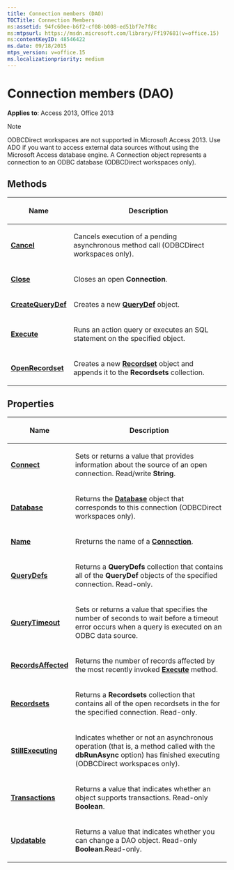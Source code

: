 ```yaml
---
title: Connection members (DAO)
TOCTitle: Connection Members
ms:assetid: 94fc60ee-b6f2-cf08-b008-ed51bf7e7f8c
ms:mtpsurl: https://msdn.microsoft.com/library/Ff197681(v=office.15)
ms:contentKeyID: 48546422
ms.date: 09/18/2015
mtps_version: v=office.15
ms.localizationpriority: medium
---
```


# Connection members (DAO)

**Applies to**: Access 2013, Office 2013

> [!NOTE]
> ODBCDirect workspaces are not supported in Microsoft Access 2013. Use ADO if you want to access external data sources without using the Microsoft Access database engine. A Connection object represents a connection to an ODBC database (ODBCDirect workspaces only).
 
## Methods

<table>
<colgroup>
<col />
<col />
</colgroup>
<thead>
<tr class="header">
<th><p>Name</p></th>
<th><p>Description</p></th>
</tr>
</thead>
<tbody>
<tr class="odd">
<td><p><strong><a href="connection-cancel-method-dao.md">Cancel</a></strong></p></td>
<td><p>Cancels execution of a pending asynchronous method call (ODBCDirect workspaces only).</p></td>
</tr>
<tr class="even">
<td><p><strong><a href="connection-close-method-dao.md">Close</a></strong></p></td>
<td><p>Closes an open <strong>Connection</strong>.</p></td>
</tr>
<tr class="odd">
<td><p><strong><a href="connection-createquerydef-method-dao.md">CreateQueryDef</a></strong></p></td>
<td><p>Creates a new <strong><a href="querydef-object-dao.md">QueryDef</a></strong> object.</p></td>
</tr>
<tr class="even">
<td><p><strong><a href="connection-execute-method-dao.md">Execute</a></strong></p></td>
<td><p>Runs an action query or executes an SQL statement on the specified object.</p></td>
</tr>
<tr class="odd">
<td><p><strong><a href="connection-openrecordset-method-dao.md">OpenRecordset</a></strong></p></td>
<td><p>Creates a new <strong><a href="recordset-object-dao.md">Recordset</a></strong> object and appends it to the <strong>Recordsets</strong> collection.</p></td>
</tr>
</tbody>
</table>


## Properties

<table>
<colgroup>
<col />
<col />
</colgroup>
<thead>
<tr class="header">
<th><p>Name</p></th>
<th><p>Description</p></th>
</tr>
</thead>
<tbody>
<tr class="odd">
<td><p><strong><a href="connection-connect-property-dao.md">Connect</a></strong></p></td>
<td><p>Sets or returns a value that provides information about the source of an open connection. Read/write <strong>String</strong>.</p></td>
</tr>
<tr class="even">
<td><p><strong><a href="connection-database-property-dao.md">Database</a></strong></p></td>
<td><p>Returns the <strong><a href="database-object-dao.md">Database</a></strong> object that corresponds to this connection (ODBCDirect workspaces only).</p></td>
</tr>
<tr class="odd">
<td><p><strong><a href="connection-name-property-dao.md">Name</a></strong></p></td>
<td><p>Rreturns the name of a <strong><a href="connection-object-dao.md">Connection</a></strong>.</p></td>
</tr>
<tr class="even">
<td><p><strong><a href="connection-querydefs-property-dao.md">QueryDefs</a></strong></p></td>
<td><p>Returns a <strong>QueryDefs</strong> collection that contains all of the <strong>QueryDef</strong> objects of the specified connection. Read-only.</p></td>
</tr>
<tr class="odd">
<td><p><strong><a href="connection-querytimeout-property-dao.md">QueryTimeout</a></strong></p></td>
<td><p>Sets or returns a value that specifies the number of seconds to wait before a timeout error occurs when a query is executed on an ODBC data source.</p></td>
</tr>
<tr class="even">
<td><p><strong><a href="connection-recordsaffected-property-dao.md">RecordsAffected</a></strong></p></td>
<td><p>Returns the number of records affected by the most recently invoked <strong><a href="connection-execute-method-dao.md">Execute</a></strong> method.</p></td>
</tr>
<tr class="odd">
<td><p><strong><a href="connection-recordsets-property-dao.md">Recordsets</a></strong></p></td>
<td><p>Returns a <strong>Recordsets</strong> collection that contains all of the open recordsets in the for the specified connection. Read-only.</p></td>
</tr>
<tr class="even">
<td><p><strong><a href="connection-stillexecuting-property-dao.md">StillExecuting</a></strong></p></td>
<td><p>Indicates whether or not an asynchronous operation (that is, a method called with the <strong>dbRunAsync</strong> option) has finished executing (ODBCDirect workspaces only).</p></td>
</tr>
<tr class="odd">
<td><p><strong><a href="connection-transactions-property-dao.md">Transactions</a></strong></p></td>
<td><p>Returns a value that indicates whether an object supports transactions. Read-only <strong>Boolean</strong>.</p></td>
</tr>
<tr class="even">
<td><p><strong><a href="connection-updatable-property-dao.md">Updatable</a></strong></p></td>
<td><p>Returns a value that indicates whether you can change a DAO object. Read-only <strong>Boolean</strong>.Read-only.</p></td>
</tr>
</tbody>
</table>

